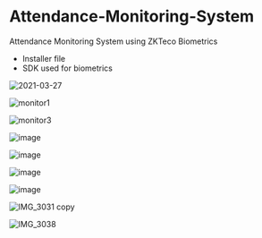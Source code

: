 # Attendance-Monitoring-System
Attendance Monitoring System using ZKTeco Biometrics
- Installer file
- SDK used for biometrics

![2021-03-27](https://github.com/kimmartelolives/Attendance-Monitoring-System/assets/61133176/b3844d64-224a-4ea7-89f6-8e4098e35bc4)

![monitor1](https://github.com/user-attachments/assets/3ec56b5d-3fba-4edd-ac8e-73a8f1a6331b)

![monitor3](https://github.com/user-attachments/assets/04dd45c5-ee05-4856-91e3-eebbc0d6d4b4)

![image](https://github.com/kimmartelolives/Attendance-Monitoring-System/assets/61133176/1e9af0f2-ddbe-4a71-b7a1-fafd28290128)

![image](https://github.com/kimmartelolives/Attendance-Monitoring-System/assets/61133176/1236e156-bf40-4bd0-b1a6-5c5c29cf242c)

![image](https://github.com/kimmartelolives/Attendance-Monitoring-System/assets/61133176/fc437fcd-5590-4614-9bbd-04f0edccc912)

![image](https://github.com/kimmartelolives/Attendance-Monitoring-System/assets/61133176/908bbcbd-0612-429d-bd0d-09251b2a38a2)

![IMG_3031 copy](https://github.com/kimmartelolives/Attendance-Monitoring-System/assets/61133176/d4394dc1-abc9-4ae4-aff0-9aa78c20e691)

![IMG_3038](https://github.com/kimmartelolives/Attendance-Monitoring-System/assets/61133176/0444d05d-ee9a-4ce6-ab0c-3a790788e493)
